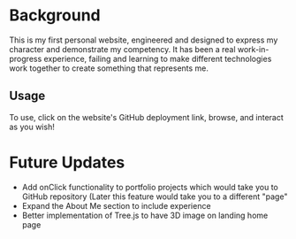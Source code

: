 # Background
This is my first personal website, engineered and designed to express my character and demonstrate my competency. It has been a real work-in-progress experience, failing and learning to make different technologies work together to create something that represents me.

## Usage
To use, click on the website's GitHub deployment link, browse, and interact as you wish!

# Future Updates
- Add onClick functionality to portfolio projects which would take you to GitHub repository (Later this feature would take you to a different "page"
- Expand the About Me section to include experience
- Better implementation of Tree.js to have 3D image on landing home page
